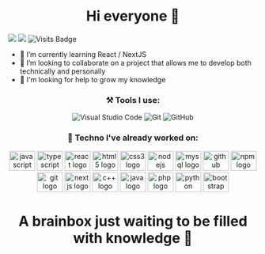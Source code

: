 <h1 align="center">Hi everyone 👋</h1>

<!--
**Xuottac/Xuottac** is a ✨ _special_ ✨ repository because its `README.md` (this file) appears on your GitHub profile.

Here are some ideas to get you started:
-->
[<img src="https://img.shields.io/badge/linkedin-%230077B5.svg?&style=for-the-badge&logo=linkedin&logoColor=white" />](https://www.linkedin.com/in/alric-cattoux-8698b31b2/) [<img src="https://img.shields.io/badge/gmail-%23EE0000.svg?&style=for-the-badge&logo=gmail&logoColor=white">](mailto:alriccattouxpro@gmail.com)
![Visits Badge](https://badges.pufler.dev/visits/abhishek-choudharys/abhishek-choudharys?style=for-the-badge)

- 🌱 I’m currently learning React / NextJS
- 👯 I’m looking to collaborate on a project that allows me to develop both technically and personally
- 🤔 I'm looking for help to grow my knowledge

<h3 align="center">⚒ Tools I use:</h3>
<p align="center">
<a target="_blank"><img alt="Visual Studio Code" src="https://img.shields.io/badge/Visual%20Studio%20Code-%2312100E.svg?logo=visual-studio-code&style=for-the-badge&logoColor=blue"/></a> 
<a target="_blank"><img alt="Git" src="https://img.shields.io/badge/Git-%2312100E.svg?logo=git&style=for-the-badge"/></a> 
<a target="_blank"><img alt="GitHub" src="https://img.shields.io/badge/GitHub-black?logo=GitHub&style=for-the-badge"/></a> 
</p>

<h3 align="center">📄 Techno I've already worked on:</h3>
<p align="center">
  <img src="https://cdn.jsdelivr.net/gh/devicons/devicon/icons/javascript/javascript-original.svg" height="40" width="52" alt="javascript logo"  />
  <img src="https://cdn.jsdelivr.net/gh/devicons/devicon/icons/typescript/typescript-original.svg" height="40" width="52" alt="typescript logo"  />
  <img src="https://cdn.jsdelivr.net/gh/devicons/devicon/icons/react/react-original.svg" height="40" width="52" alt="react logo"  />
  <img src="https://cdn.jsdelivr.net/gh/devicons/devicon/icons/html5/html5-original.svg" height="40" width="52" alt="html5 logo"  />
  <img src="https://cdn.jsdelivr.net/gh/devicons/devicon/icons/css3/css3-original.svg" height="40" width="52" alt="css3 logo"  />
  <img src="https://cdn.jsdelivr.net/gh/devicons/devicon/icons/nodejs/nodejs-original.svg" height="40" width="52" alt="nodejs logo"  />
  <img src="https://cdn.jsdelivr.net/gh/devicons/devicon/icons/mysql/mysql-original.svg" height="40" width="52" alt="mysql logo"  />
  <img src="https://cdn.jsdelivr.net/gh/devicons/devicon/icons/github/github-original.svg" height="40" width="52" alt="github logo"  />
  <img src="https://cdn.jsdelivr.net/gh/devicons/devicon/icons/npm/npm-original-wordmark.svg" height="40" width="52" alt="npm logo"  />
  <img src="https://cdn.jsdelivr.net/gh/devicons/devicon/icons/git/git-original.svg" height="40" width="52" alt="git logo"  />
  <img src="https://cdn.jsdelivr.net/gh/devicons/devicon/icons/nextjs/nextjs-original.svg" height="40" width="52" alt="nextjs logo"  />
  <img src="https://github.com/Xuottac/Xuottac/assets/74898398/4204ae3b-2b0d-450b-a91a-7d8b05aa40ac" height="40" width="52" alt="c++ logo"  />
  <img src="https://github.com/Xuottac/Xuottac/assets/74898398/a84d2110-d3bc-4bb7-9fbd-153c0596316b" height="40" width="52" alt="java logo"  />
  <img src="https://github.com/Xuottac/Xuottac/assets/74898398/e9483555-a45c-4881-87ff-d648e2c988d1" height="40" width="52" alt="php logo"  />
  <img src="https://github.com/Xuottac/Xuottac/assets/74898398/00405465-c770-49b8-9c1f-0e714f53f35a" height="40" width="52" alt="python logo"  />
  <img src="https://github.com/Xuottac/Xuottac/assets/74898398/32b47f46-010a-4683-92fc-27152d52bd0f" height="40" width="52" alt="bootstrap logo"  />

  <h1 align="center">A brainbox just waiting to be filled with knowledge 🧠</h1>


